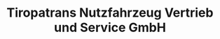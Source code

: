---
title: "Tiropatrans Nutzfahrzeug Vertrieb und Service GmbH"
url: /speyer/tiropatrans-nutzfahrzeug-vertrieb-und-service-gmbh/
shop: Autohaus
---